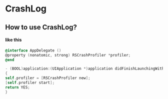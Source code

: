 # CrashLog

## How to use CrashLog?
#### like this
```objectivec
@interface AppDelegate ()
@property (nonatomic, strong) RSCrashProfiler *profiler;
@end

- (BOOL)application:(UIApplication *)application didFinishLaunchingWithOptions:(NSDictionary *)launchOptions 
{
self.profiler = [RSCrashProfiler new];
[self.profiler start];
return YES;
}
```
